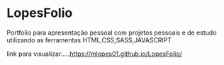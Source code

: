 # LopesFolio
Portfolio para apresentação pessoal com projetos pessoais e de estudo  
utilizando as ferramentas HTML,CSS,SASS,JAVASCRIPT

link para visualizar.....https://mlopes01.github.io/LopesFolio/
